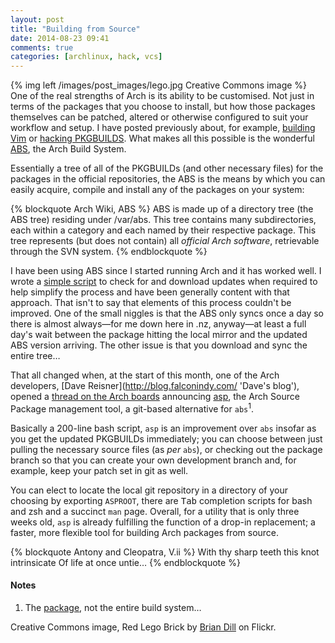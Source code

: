 ```yaml
---
layout: post
title: "Building from Source"
date: 2014-08-23 09:41
comments: true
categories: [archlinux, hack, vcs]
---
```

{% img left /images/post_images/lego.jpg Creative Commons image %}
One of the real strengths of Arch is its ability to be customised. Not just in
terms of the packages that you choose to install, but how those packages
themselves can be patched, altered or otherwise configured to suit your
workflow and setup. I have posted previously about, 
for example, [building Vim](http://jasonwryan.com/blog/2013/03/29/vim/ 'Post on Vim configuration')
or [hacking PKGBUILDS](http://jasonwryan.com/blog/2013/05/18/pkgbuilds/ 'More general observations').
What makes all this possible is the wonderful 
[ABS](https://wiki.archlinux.org/index.php/Arch_Build_System 'Arch Wiki page'),
the Arch Build System.

Essentially a tree of all of the PKGBUILDs (and other necessary files) for the
packages in the official repositories, the ABS is the means by which you can
easily acquire, compile and install any of the packages on your system:

{% blockquote Arch Wiki, ABS %}
ABS is made up of a directory tree (the ABS tree) residing under <span class="file">/var/abs</span>. This tree contains many subdirectories, each within a category and each named by their respective package. This tree represents (but does not contain) all <em>official Arch software</em>, retrievable through the SVN system.
{% endblockquote %}

I have been using ABS since I started running Arch and it has worked well. I
wrote a 
[simple script](https://bitbucket.org/jasonwryan/shiv/src/tip/Scripts/abpkg 'In my bitbucket repo')
to check for and download updates when required to help simplify the process
and have been generally content with that approach. That isn't to say that
elements of this process couldn't be improved. One of the small niggles is that
the ABS only syncs once a day so there is almost always—for me down here in
.nz, anyway—at least a full day's wait between the package hitting the local
mirror and the updated ABS version arriving. The other issue is that you
download and sync the entire tree…

That all changed when, at the start of this month, one of the Arch developers, 
[Dave Reisner](http://blog.falconindy.com/ 'Dave's blog'), opened a
[thread on the Arch boards](https://bbs.archlinux.org/viewtopic.php?id=185075 'asp thread')
announcing [asp](https://github.com/falconindy/asp 'Github repo'), the Arch 
Source Package management tool, a git-based alternative for `abs`<sup>1</sup>.

Basically a 200-line bash script, `asp` is an improvement over `abs` insofar as
you get the updated PKGBUILDs immediately; you can choose between just pulling
the necessary source files (as *per* `abs`), or checking out the package branch
so that you can create your own development branch and, for example, keep your
patch set in git as well.

You can elect to locate the local git repository in a directory of your
choosing by exporting `ASPROOT`, there are <kbd>Tab</kbd> completion scripts
for bash and zsh and a succinct `man` page. Overall, for a utility that is only
three weeks old, `asp` is already fulfilling the function of a drop-in
replacement; a faster, more flexible tool for building Arch packages from
source.

{% blockquote Antony and Cleopatra, V.ii %}
With thy sharp teeth this knot intrinsicate
Of life at once untie…
{% endblockquote %}

#### Notes
1. The [package](https://www.archlinux.org/packages/?name=abs), 
not the entire build system…

Creative Commons image, Red Lego Brick by [Brian Dill](https://www.flickr.com/photos/dillpixel/8506365952/)
on Flickr.
